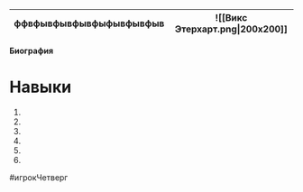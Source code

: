 
| ффвфывфывфывфыфывфывфыв | ![[Викс Этерхарт.png\|200x200]] |
| ----------------------- | ------------------------------- |

**Биография**

# Навыки

1. 
3. 
2. 
4. 
5. 
6. 

#игрокЧетверг
